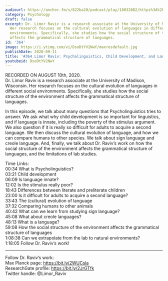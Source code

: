 ```yaml
---
audiourl: https://anchor.fm/s/822ba20/podcast/play/18032082/https%3A%2F%2Fd3ctxlq1ktw2nl.cloudfront.net%2Fstaging%2F2020-7-14%2F44e0637a-4d45-d302-bef8-76a294a86897.m4a
category: Psychology
draft: false
excerpt: Dr. Limor Raviv is a research associate at the University of Madison, Wisconsin.
  Her research focuses on the cultural evolution of languages in different social
  environments. Specifically, she studies how the social structure of the environment
  affects the grammatical structure of languages.
id: '364'
image: https://i.ytimg.com/vi/DsoDtYV2NwY/maxresdefault.jpg
publishDate: 2020-09-11
title: '#364 Limor Raviv: Psycholinguistics, Child Development, and Language Acquisition'
youtubeid: DsoDtYV2NwY
---
```

<div class="timelinks">

RECORDED ON AUGUST 10th, 2020.  
Dr. Limor Raviv is a research associate at the University of Madison, Wisconsin. Her research focuses on the cultural evolution of languages in different social environments. Specifically, she studies how the social structure of the environment affects the grammatical structure of languages.

In this episode, we talk about many questions that Psycholinguistics tries to answer. We ask what why child development is so important for linguistics, and if language is innate, including the poverty of the stimulus argument. We also question if it is really so difficult for adults to acquire a second language. We then discuss the cultural evolution of language, and how we can compare humans to other species. We talk about sign language and creole language. And, finally, we talk about Dr. Raviv’s work on how the social structure of the environment affects the grammatical structure of languages, and the limitations of lab studies.

Time Links:  
<time>00:34</time> What is Psycholinguistics?  
<time>03:21</time> Child development  
<time>06:09</time> Is language innate?  
<time>12:02</time> Is the stimulus really poor?  
<time>18:43</time> Differences between literate and preliterate children  
<time>23:00</time> Is it difficult for adults to acquire a second language?  
<time>33:43</time> The (cultural) evolution of language  
<time>37:32</time> Comparing humans to other animals  
<time>40:42</time> What can we learn from studying sign language?  
<time>45:08</time> What about creole languages?  
<time>48:13</time> What is a language?  
<time>59:08</time> How the social structure of the environment affects the grammatical structure of languages  
<time>1:08:38</time> Can we extrapolate from the lab to natural environments?  
<time>1:18:05</time> Follow Dr. Raviv’s work!

---

Follow Dr. Raviv’s work:  
Max Planck page: https://bit.ly/2WUCsla  
ResearchGate profile: https://bit.ly/2JrGTfk  
Twitter handle: @Limor_Raviv
</div>

